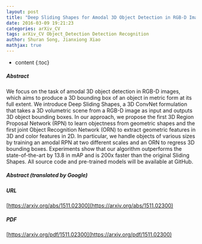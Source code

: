 ```yaml
---
layout: post
title: "Deep Sliding Shapes for Amodal 3D Object Detection in RGB-D Images"
date: 2016-03-09 19:21:23
categories: arXiv_CV
tags: arXiv_CV Object_Detection Detection Recognition
author: Shuran Song, Jianxiong Xiao
mathjax: true
---
```


* content
{:toc}

##### Abstract
We focus on the task of amodal 3D object detection in RGB-D images, which aims to produce a 3D bounding box of an object in metric form at its full extent. We introduce Deep Sliding Shapes, a 3D ConvNet formulation that takes a 3D volumetric scene from a RGB-D image as input and outputs 3D object bounding boxes. In our approach, we propose the first 3D Region Proposal Network (RPN) to learn objectness from geometric shapes and the first joint Object Recognition Network (ORN) to extract geometric features in 3D and color features in 2D. In particular, we handle objects of various sizes by training an amodal RPN at two different scales and an ORN to regress 3D bounding boxes. Experiments show that our algorithm outperforms the state-of-the-art by 13.8 in mAP and is 200x faster than the original Sliding Shapes. All source code and pre-trained models will be available at GitHub.

##### Abstract (translated by Google)


##### URL
[https://arxiv.org/abs/1511.02300](https://arxiv.org/abs/1511.02300)

##### PDF
[https://arxiv.org/pdf/1511.02300](https://arxiv.org/pdf/1511.02300)

